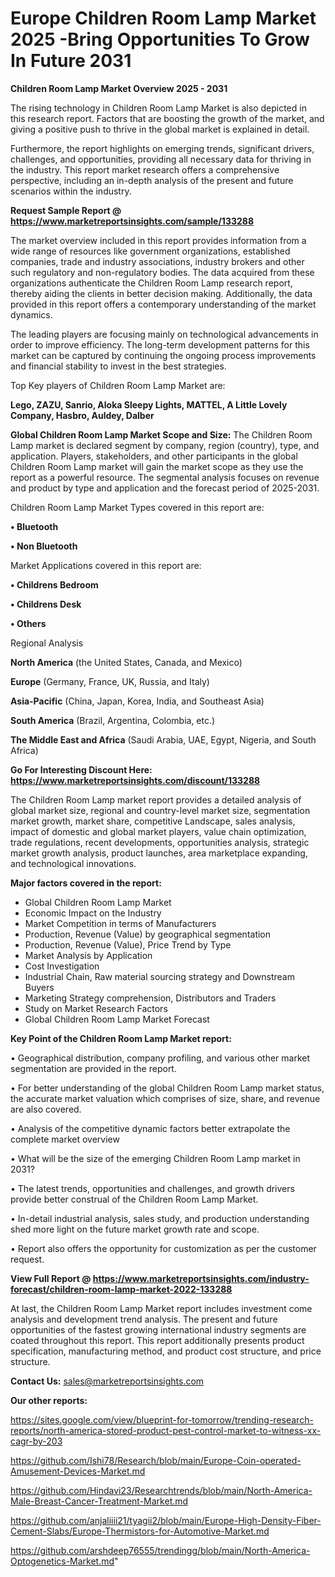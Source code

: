  # Europe Children Room Lamp Market 2025 -Bring Opportunities To Grow In Future 2031

<Strong> Children Room Lamp Market Overview 2025 - 2031</strong>

The rising technology in Children Room Lamp Market is also depicted in this research report. Factors that are boosting the growth of the market, and giving a positive push to thrive in the global market is explained in detail.

Furthermore, the report highlights on emerging trends, significant drivers, challenges, and opportunities, providing all necessary data for thriving in the industry. This report market research offers a comprehensive perspective, including an in-depth analysis of the present and future scenarios within the industry.

<strong>Request Sample Report @ <a href=https://www.marketreportsinsights.com/sample/133288>https://www.marketreportsinsights.com/sample/133288</a></strong>

The market overview included in this report provides information from a wide range of resources like government organizations, established companies, trade and industry associations, industry brokers and other such regulatory and non-regulatory bodies. The data acquired from these organizations authenticate the Children Room Lamp research report, thereby aiding the clients in better decision making. Additionally, the data provided in this report offers a contemporary understanding of the market dynamics.

The leading players are focusing mainly on technological advancements in order to improve efficiency. The long-term development patterns for this market can be captured by continuing the ongoing process improvements and financial stability to invest in the best strategies.

Top Key players of Children Room Lamp Market are:

<strong>Lego, ZAZU, Sanrio, Aloka Sleepy Lights, MATTEL, A Little Lovely Company, Hasbro, Auldey, Dalber</strong>

<strong><b>Global Children Room Lamp Market Scope and Size:</b></strong>
The Children Room Lamp market is declared segment by company, region (country), type, and application. Players, stakeholders, and other participants in the global Children Room Lamp market will gain the market scope as they use the report as a powerful resource. The segmental analysis focuses on revenue and product by type and application and the forecast period of 2025-2031.

Children Room Lamp Market Types covered in this report are:

<strong>• Bluetooth

• Non Bluetooth</strong>

Market Applications covered in this report are:

<strong>• Childrens Bedroom

• Childrens Desk

• Others</strong> 

Regional Analysis

<strong>North America</strong> (the United States, Canada, and Mexico)

<strong>Europe</strong> (Germany, France, UK, Russia, and Italy)

<strong>Asia-Pacific</strong> (China, Japan, Korea, India, and Southeast Asia)

<strong>South America</strong> (Brazil, Argentina, Colombia, etc.)

<strong>The Middle East and Africa</strong> (Saudi Arabia, UAE, Egypt, Nigeria, and South Africa)

<strong>Go For Interesting Discount Here: <a href=https://www.marketreportsinsights.com/discount/133288>https://www.marketreportsinsights.com/discount/133288</a></strong>

The Children Room Lamp market report provides a detailed analysis of global market size, regional and country-level market size, segmentation market growth, market share, competitive Landscape, sales analysis, impact of domestic and global market players, value chain optimization, trade regulations, recent developments, opportunities analysis, strategic market growth analysis, product launches, area marketplace expanding, and technological innovations.

<strong><b>Major factors covered in the report:</b></strong>
<ul>
  <li>Global Children Room Lamp Market </li>
  <li>Economic Impact on the Industry</li>
  <li>Market Competition in terms of Manufacturers</li>
  <li>Production, Revenue (Value) by geographical segmentation</li>
  <li>Production, Revenue (Value), Price Trend by Type</li>
  <li>Market Analysis by Application</li>
  <li>Cost Investigation</li>
  <li>Industrial Chain, Raw material sourcing strategy and Downstream Buyers</li>
  <li>Marketing Strategy comprehension, Distributors and Traders</li>
  <li>Study on Market Research Factors</li>
  <li>Global Children Room Lamp Market Forecast</li>
</ul>

<strong><b>Key Point of the Children Room Lamp Market report:</b></strong>

• Geographical distribution, company profiling, and various other market segmentation are provided in the report.

• For better understanding of the global Children Room Lamp market status, the accurate market valuation which comprises of size, share, and revenue are also covered.

• Analysis of the competitive dynamic factors better extrapolate the complete market overview

• What will be the size of the emerging Children Room Lamp market in 2031?

• The latest trends, opportunities and challenges, and growth drivers provide better construal of the Children Room Lamp Market.

• In-detail industrial analysis, sales study, and production understanding shed more light on the future market growth rate and scope.

• Report also offers the opportunity for customization as per the customer request.

<strong><b>View Full Report @ <a href=https://www.marketreportsinsights.com/industry-forecast/children-room-lamp-market-2022-133288>https://www.marketreportsinsights.com/industry-forecast/children-room-lamp-market-2022-133288</a></b></strong>


At last, the Children Room Lamp Market report includes investment come analysis and development trend analysis. The present and future opportunities of the fastest growing international industry segments are coated throughout this report. This report additionally presents product specification, manufacturing method, and product cost structure, and price structure.

<strong>Contact Us:</strong>
sales@marketreportsinsights.com

<strong>Our other reports:</strong>

<a href=https://sites.google.com/view/blueprint-for-tomorrow/trending-research-reports/north-america-stored-product-pest-control-market-to-witness-xx-cagr-by-203>https://sites.google.com/view/blueprint-for-tomorrow/trending-research-reports/north-america-stored-product-pest-control-market-to-witness-xx-cagr-by-203</a>

<a href=https://github.com/Ishi78/Research/blob/main/Europe-Coin-operated-Amusement-Devices-Market.md>https://github.com/Ishi78/Research/blob/main/Europe-Coin-operated-Amusement-Devices-Market.md</a>

<a href=https://github.com/Hindavi23/Researchtrends/blob/main/North-America-Male-Breast-Cancer-Treatment-Market.md>https://github.com/Hindavi23/Researchtrends/blob/main/North-America-Male-Breast-Cancer-Treatment-Market.md</a>

<a href=https://github.com/anjaliiii21/tyagii2/blob/main/Europe-High-Density-Fiber-Cement-Slabs/Europe-Thermistors-for-Automotive-Market.md>https://github.com/anjaliiii21/tyagii2/blob/main/Europe-High-Density-Fiber-Cement-Slabs/Europe-Thermistors-for-Automotive-Market.md</a>

<a href=https://github.com/arshdeep76555/trendingg/blob/main/North-America-Optogenetics-Market.md>https://github.com/arshdeep76555/trendingg/blob/main/North-America-Optogenetics-Market.md</a>"
